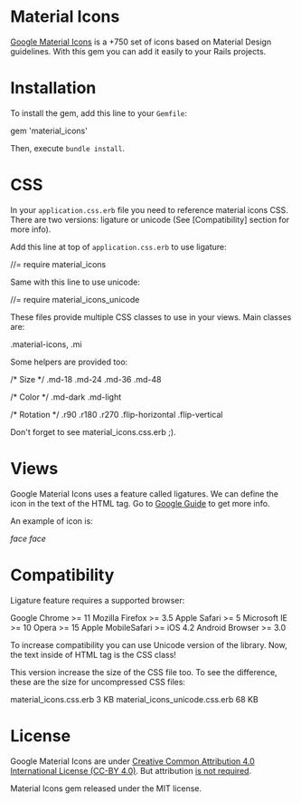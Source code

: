 # Material Icons

[Google Material Icons](https://google.github.io/material-design-icons/) is a +750 set of icons based on Material Design guidelines. With this gem you can add it easily to your Rails projects.

# Installation

To install the gem, add this line to your `Gemfile`:

  gem 'material_icons'

Then, execute `bundle install`.

# CSS

In your `application.css.erb` file you need to reference material icons CSS. There are two versions: ligature or unicode (See [Compatibility] section for more info).

Add this line at top of `application.css.erb` to use ligature:

  //= require material_icons

Same with this line to use unicode:

  //= require material_icons_unicode

These files provide multiple CSS classes to use in your views. Main classes are:

  .material-icons, .mi

Some helpers are provided too:

  /* Size */
  .md-18
  .md-24
  .md-36
  .md-48

  /* Color */
  .md-dark
  .md-light

  /* Rotation */
  .r90
  .r180
  .r270
  .flip-horizontal
  .flip-vertical

Don't forget to see material_icons.css.erb ;).

# Views

Google Material Icons uses a feature called ligatures. We can define the icon in the text of the HTML tag. Go to [Google Guide](https://google.github.io/material-design-icons/#using-the-icons-in-html) to get more info.

An example of icon is:
  
  <i class="material-icons">face</i>
  <i class="material-icons .md-36">face</i>

# Compatibility

Ligature feature requires a supported browser: 

  Google Chrome       >= 11
  Mozilla Firefox     >= 3.5
  Apple Safari        >= 5
  Microsoft IE        >= 10
  Opera               >= 15
  Apple MobileSafari  >= iOS 4.2
  Android Browser     >= 3.0

To increase compatibility you can use Unicode version of the library. Now, the text inside of HTML tag is the CSS class! 

  <i class="material-icons face"></i>
  <i class="material-icons .md-36 face"></i>

This version increase the size of the CSS file too. To see the difference, these are the size for uncompressed CSS files:

  material_icons.css.erb            3  KB
  material_icons_unicode.css.erb    68 KB

# License

Google Material Icons are under [Creative Common Attribution 4.0 International License (CC-BY 4.0)](http://creativecommons.org/licenses/by/4.0/). But attribution [is not required](https://github.com/google/material-design-icons#license).

Material Icons gem released under the MIT license.